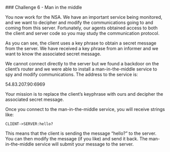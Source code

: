### Challenge 6 - Man in the middle

You now work for the NSA. We have an important service being monitored, and we want to decipher and modify the communications going to and coming from this server. Fortunately, our agents obtained access to both the client and server code so you may study the communication protocol.

As you can see, the client uses a key phrase to obtain a secret message from the server. We have received a key phrase from an informer and we want to know the associated secret message.

We cannot connect directly to the server but we found a backdoor on the client’s router and we were able to install a man-in-the-middle service to spy and modify communications. The address to the service is:

54.83.207.90:6969

Your mission is to replace the client’s keyphrase with ours and decipher the associated secret message.

Once you connect to the man-in-the-middle service, you will receive strings like:

````
CLIENT->SERVER:hello?
````

This means that the client is sending the message “hello?” to the server. You can then modify the message (if you like) and send it back. The man-in-the-middle service will submit your message to the server.